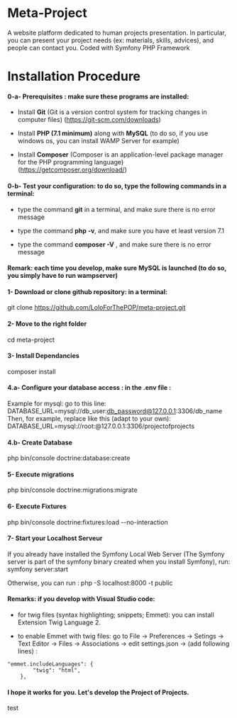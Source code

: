 # Meta-Project
A website platform dedicated to human projects presentation. In particular, you can present your project needs (ex: materials, skills, advices), and people can contact you. Coded with Symfony PHP Framework



# Installation Procedure 

#### 0-a- Prerequisites : make sure these programs are installed:

* Install **Git** (Git is a version control system for tracking changes in computer files) (https://git-scm.com/downloads)

* Install **PHP (7.1 minimum)** along with **MySQL**  (to do so, if you use windows os, you can install WAMP Server for example)

* Install **Composer** (Composer is an application-level package manager for the PHP programming language) (https://getcomposer.org/download/)

#### 0-b- Test your configuration: to do so, type the following commands in a terminal:

* type the command **git** in a terminal, and make sure there is no error message

* type the command **php -v**, and make sure you have et least version 7.1 

* type the command **composer -V** , and make sure there is no error message

#### Remark: each time you develop, make sure MySQL is launched (to do so, you simply have to run wampserver)
	
#### 1- Download or clone github repository: in a terminal:
git clone https://github.com/LoloForThePOP/meta-project.git

#### 2- Move to the right folder
cd meta-project

#### 3- Install Dependancies
composer install

#### 4.a- Configure your database access : in the .env file :
Example for mysql: go to this line: DATABASE_URL=mysql://db_user:db_password@127.0.0.1:3306/db_name \
Then, for example, replace like this (adapt to your own): DATABASE_URL=mysql://root:@127.0.0.1:3306/projectofprojects

#### 4.b- Create Database
php bin/console doctrine:database:create

#### 5- Execute migrations
php bin/console doctrine:migrations:migrate

#### 6- Execute Fixtures
php bin/console doctrine:fixtures:load --no-interaction

#### 7- Start your Localhost Serveur
If you already have installed the Symfony Local Web Server (The Symfony server is part of the symfony binary created when you install Symfony), run: symfony server:start 

Otherwise, you can run : php -S localhost:8000 -t public

#### Remarks: if you develop with Visual Studio code:

* for twig files (syntax highlighting; snippets; Emmet): you can install Extension Twig Language 2.

* to enable Emmet with twig files: go to File -> Preferences -> Setings -> Text Editor -> Files -> Associations -> edit settings.json -> (add following lines) :
```
"emmet.includeLanguages": {
        "twig": "html",
    },
```


#### I hope it works for you. Let's develop the Project of Projects.

test
